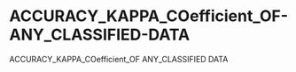# ACCURACY_KAPPA_COefficient_OF-ANY_CLASSIFIED-DATA
ACCURACY_KAPPA_COefficient_OF ANY_CLASSIFIED DATA
